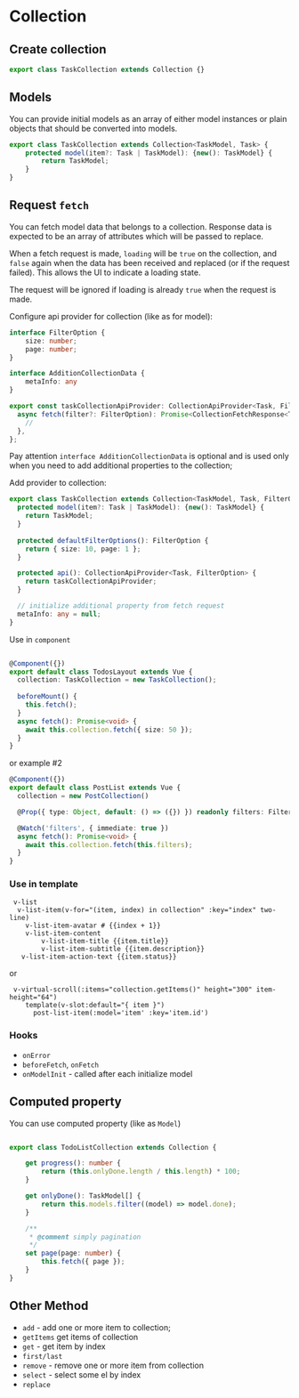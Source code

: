 # Collection

## Create collection

```typescript
export class TaskCollection extends Collection {}
```

## Models
You can provide initial models as an array of either model instances or plain objects that should be converted into models.

```typescript
export class TaskCollection extends Collection<TaskModel, Task> {
    protected model(item?: Task | TaskModel): {new(): TaskModel} {
        return TaskModel;
    }
}
```
## Request `fetch`

You can fetch model data that belongs to a collection. 
Response data is expected to be an array of attributes which will be passed to replace.

When a fetch request is made, `loading` will be `true` on the collection, and `false` again when the data has been 
received and replaced (or if the request failed). This allows the UI to indicate a loading state.

The request will be ignored if loading is already `true` when the request is made.

Configure api provider for collection (like as for model):

```typescript
interface FilterOption {
    size: number;
    page: number;
}

interface AdditionCollectionData {
    metaInfo: any
}

export const taskCollectionApiProvider: CollectionApiProvider<Task, FilterOption> = {
  async fetch(filter?: FilterOption): Promise<CollectionFetchResponse<Task, AdditionCollectionData>> {
    //
  },
};
```

Pay attention `interface AdditionCollectionData` is optional and is used only when you need to add
additional properties to the collection;

Add provider to collection:
```typescript
export class TaskCollection extends Collection<TaskModel, Task, FilterOption, AdditionCollectionData> {
  protected model(item?: Task | TaskModel): {new(): TaskModel} {
    return TaskModel;
  }
  
  protected defaultFilterOptions(): FilterOption {
    return { size: 10, page: 1 };
  }

  protected api(): CollectionApiProvider<Task, FilterOption> {
    return taskCollectionApiProvider;
  }

  // initialize additional property from fetch request
  metaInfo: any = null;
}
```
Use in `component`

```typescript

@Component({})
export default class TodosLayout extends Vue {
  collection: TaskCollection = new TaskCollection();
  
  beforeMount() {
    this.fetch();
  }
  async fetch(): Promise<void> {
    await this.collection.fetch({ size: 50 });
  }
}
```

or example #2

```typescript
@Component({})
export default class PostList extends Vue {
  collection = new PostCollection()

  @Prop({ type: Object, default: () => ({}) }) readonly filters: FilterOption;

  @Watch('filters', { immediate: true })
  async fetch(): Promise<void> {
    await this.collection.fetch(this.filters);
  }
}
```
### Use in template

```pug
 v-list
  v-list-item(v-for="(item, index) in collection" :key="index" two-line)
    v-list-item-avatar # {{index + 1}}
    v-list-item-content
        v-list-item-title {{item.title}}
        v-list-item-subtitle {{item.description}}
   v-list-item-action-text {{item.status}}
```
or 

```pug
 v-virtual-scroll(:items="collection.getItems()" height="300" item-height="64")
    template(v-slot:default="{ item }")
      post-list-item(:model='item' :key='item.id')
```

### Hooks

- `onError`
- `beforeFetch`, `onFetch`
- `onModelInit` - called after each initialize model

## Computed property 

You can use computed property (like as `Model`) 

```typescript

export class TodoListCollection extends Collection {

    get progress(): number {
        return (this.onlyDone.length / this.length) * 100;
    }

    get onlyDone(): TaskModel[] {
        return this.models.filter((model) => model.done);
    }

    /**
     * @comment simply pagination
     */
    set page(page: number) {
        this.fetch({ page });
    }    
}

```

## Other Method
- `add` - add one or more item to collection;
- `getItems` get items of collection
- `get` - get item by index
- `first/last` 
- `remove` - remove one or more item from collection
- `select` - select some el by index
- `replace` 